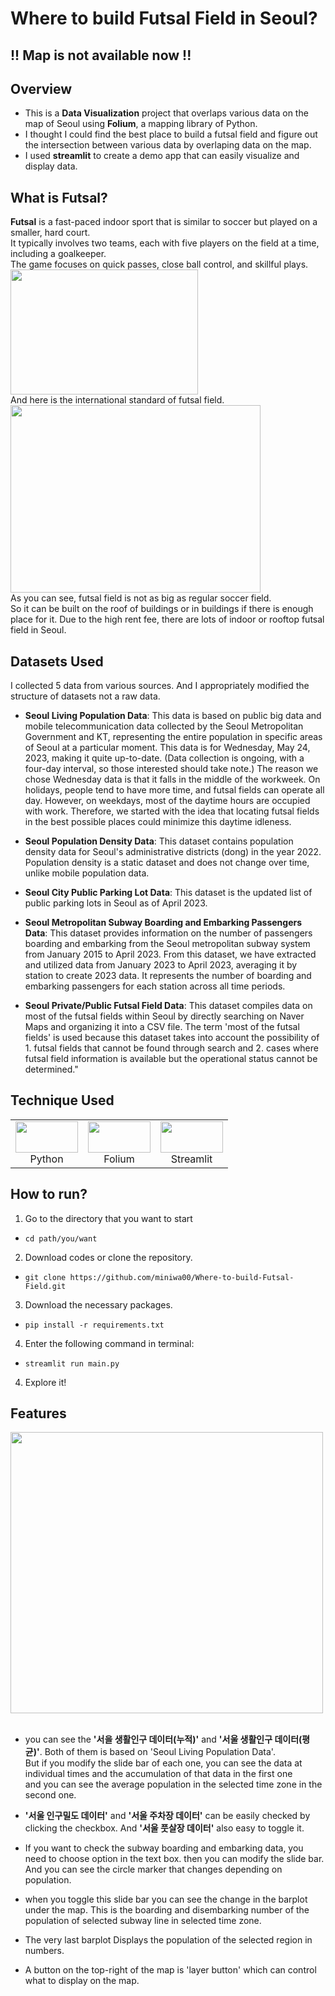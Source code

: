 # Where to build Futsal Field in Seoul?
## !! Map is not available now !!
## Overview
- This is a **Data Visualization** project that overlaps various data on the map of Seoul using **Folium**, a mapping library of Python.  
- I thought I could find the best place to build a futsal field and figure out the intersection between various data by overlaping data on the map.
- I used **streamlit** to create a demo app that can easily visualize and display data.

  
## What is Futsal?
**Futsal** is a fast-paced indoor sport that is similar to soccer but played on a smaller, hard court.   
It typically involves two teams, each with five players on the field at a time, including a goalkeeper.   
The game focuses on quick passes, close ball control, and skillful plays.     
<img src="https://github.com/miniwa00/Where-to-build-Futsal-Field/assets/47784464/0a95b61b-89c5-4a67-a063-18fa1b234989" width=300, height=200/>  
And here is the international standard of futsal field.  
<img src="https://github.com/miniwa00/Where-to-build-Futsal-Field/assets/47784464/097458c4-2eff-4bf5-9232-68ccb03d9b1d" width=400, height=300/>  
As you can see, futsal field is not as big as regular soccer field.   
So it can be built on the roof of buildings or in buildings if there is enough place for it.
Due to the high rent fee, there are lots of indoor or rooftop futsal field in Seoul.  
## Datasets Used
I collected 5 data from various sources. And I appropriately modified the structure of datasets not a raw data. 

- **Seoul Living Population Data**: This data is based on public big data and mobile telecommunication data collected by the Seoul Metropolitan Government and KT, representing the entire population in specific areas of Seoul at a particular moment. This data is for Wednesday, May 24, 2023, making it quite up-to-date. (Data collection is ongoing, with a four-day interval, so those interested should take note.)
The reason we chose Wednesday data is that it falls in the middle of the workweek. On holidays, people tend to have more time, and futsal fields can operate all day. However, on weekdays, most of the daytime hours are occupied with work. Therefore, we started with the idea that locating futsal fields in the best possible places could minimize this daytime idleness.

- **Seoul Population Density Data**: This dataset contains population density data for Seoul's administrative districts (dong) in the year 2022. Population density is a static dataset and does not change over time, unlike mobile population data.

- **Seoul City Public Parking Lot Data**: This dataset is the updated list of public parking lots in Seoul as of April 2023.

- **Seoul Metropolitan Subway Boarding and Embarking Passengers Data**: This dataset provides information on the number of passengers boarding and embarking from the Seoul metropolitan subway system from January 2015 to April 2023. From this dataset, we have extracted and utilized data from January 2023 to April 2023, averaging it by station to create 2023 data. It represents the number of boarding and embarking passengers for each station across all time periods.

- **Seoul Private/Public Futsal Field Data**: This dataset compiles data on most of the futsal fields within Seoul by directly searching on Naver Maps and organizing it into a CSV file. The term 'most of the futsal fields' is used because this dataset takes into account the possibility of 1. futsal fields that cannot be found through search and 2. cases where futsal field information is available but the operational status cannot be determined."

## Technique Used
<table>
<tbody>
    <tr>
        <td>
            <div align="center"><img src="https://github.com/miniwa00/Urban-Sport-Field-Keyword-Analysis/assets/47784464/f8ac5984-af72-4233-9045-08df71a7cbf4" width="100" height="50"/> 
            <br>Python</br></div>
        </td>
        <td>
            <div align="center"><img src="https://github.com/miniwa00/Where-to-build-Futsal-Field/assets/47784464/44ed302d-42a0-409e-b600-75fdf17f5f23" width="100" height="50"/> 
        <br>Folium</br></div>
        </td>
        <td>
            <div align="center"><img src="https://github.com/miniwa00/Where-to-build-Futsal-Field/assets/47784464/416bb3a3-53e2-42b6-a022-563845fca3dc" width="100" height="50"/> 
            <br>Streamlit</br></div>
        </td>
</tbody>
</table>

## How to run?
1. Go to the directory that you want to start
  - `cd path/you/want`

2. Download codes or clone the repository.
  - `git clone https://github.com/miniwa00/Where-to-build-Futsal-Field.git`

3. Download the necessary packages.
  - `pip install -r requirements.txt`

4. Enter the following command in terminal:
  - `streamlit run main.py`

4. Explore it!

## Features
<img src="https://github.com/miniwa00/Where-to-build-Futsal-Field/assets/47784464/6d675c77-d2d0-404b-a2e6-6b1820412d7d" width=500, height=450/>      

<br>
<br>

- you can see the **'서을 생활인구 데이터(누적)'** and **'서울 생활인구 데이터(평균)'**. Both of them is based on 'Seoul Living Population Data'.  
But if you modify the slide bar of each one, you can see the data at individual times and the accumulation of that data in the first one  
and you can see the average population in the selected time zone in the second one.

- **'서울 인구밀도 데이터'** and **'서울 주차장 데이터'** can be easily checked by clicking the checkbox.
  And **'서울 풋살장 데이터'** also easy to toggle it.

- If you want to check the subway boarding and embarking data, you need to choose option in the text box.
  then you can modify the slide bar.
  And you can see the circle marker that changes depending on population.

- when you toggle this slide bar you can see the change in the barplot under the map.
  This is the boarding and disembarking number of the population of selected subway line in selected time zone.

- The very last barplot Displays the population of the selected region in numbers.

- A button on the top-right of the map is 'layer button' which can control what to display on the map.